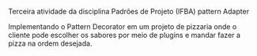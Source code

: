 Terceira atividade da disciplina Padrões de Projeto (IFBA) pattern Adapter

Implementando o Pattern Decorator em um projeto de pizzaria onde o cliente pode escolher os sabores por meio de plugins e mandar fazer a pizza na ordem desejada.